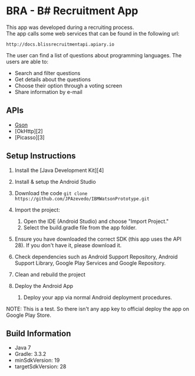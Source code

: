 # BRA - B# Recruitment App 

This app was developed during a recruiting process.<br/> 
The app calls some web services that can be found in the following url:

```http://docs.blissrecruitmentapi.apiary.io```

The user can find a list of questions about programming languages. The users are able to:
- Search and filter questions
- Get details about the questions
- Choose their option through a voting screen
- Share information by e-mail

## APIs

- [Gson][1]
- [OkHttp][2]
- [Picasso][3]

## Setup Instructions

1. Install the [Java Development Kit][4]

1. Install & setup the Android Studio

1. Download the code
```git clone https://github.com/JPAzevedo/IBMWatsonPrototype.git```

1. Import the project:
    1. Open the IDE (Android Studio) and choose "Import Project."
    1. Select the build.gradle file from the app folder.
		
1. Ensure you have downloaded the correct SDK (this app uses the API 28). If you don't have it, please download it.
   
1. Check dependencies such as Android Support Repository, Android Support Library, Google Play Services and Google Repository.

1. Clean and rebuild the project

1. Deploy the Android App
    1. Deploy your app via normal Android deployment procedures.

NOTE: This is a test. So there isn't any app key to official deploy the app on Google Play Store.
		
## Build Information 

- Java 7
- Gradle: 3.3.2
- minSdkVersion: 19
- targetSdkVersion: 28

[1]: https://github.com/watson-developer-cloud/android-sdk

